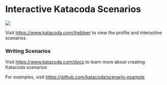 # Interactive Katacoda Scenarios

[![](http://shields.katacoda.com/katacoda/jhebleer/count.svg)](https://www.katacoda.com/jhebleer "Get your profile on Katacoda.com")

Visit https://www.katacoda.com/jhebleer to view the profile and interactive scenarios

### Writing Scenarios
Visit https://www.katacoda.com/docs to learn more about creating Katacoda scenarios

For examples, visit https://github.com/katacoda/scenario-example
